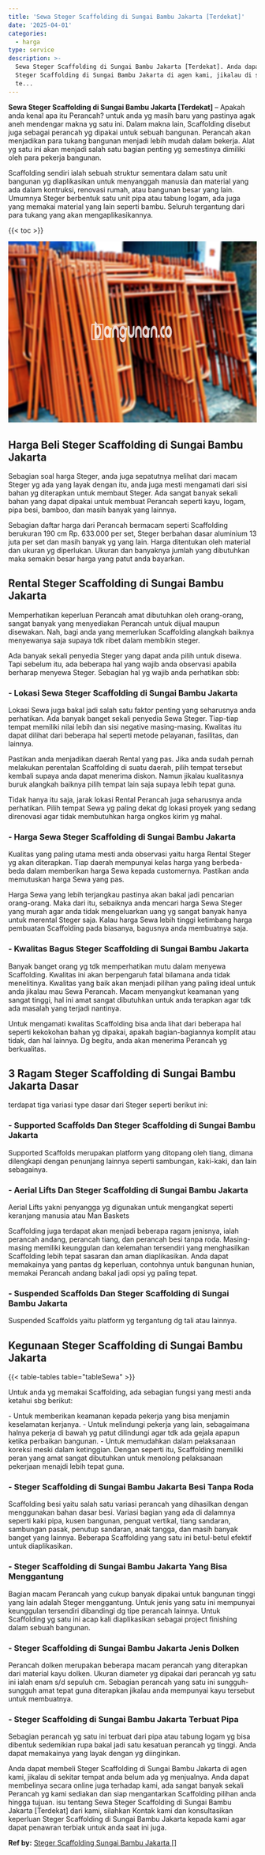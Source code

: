 ```yaml
---
title: 'Sewa Steger Scaffolding di Sungai Bambu Jakarta [Terdekat]'
date: '2025-04-01'
categories:
  - harga
type: service
description: >-
  Sewa Steger Scaffolding di Sungai Bambu Jakarta [Terdekat]. Anda dapat membeli
  Steger Scaffolding di Sungai Bambu Jakarta di agen kami, jikalau di sekitar
  te...
---
```


**Sewa Steger Scaffolding di Sungai Bambu Jakarta \[Terdekat\]** – Apakah anda kenal apa itu Perancah? untuk anda yg masih baru yang pastinya agak aneh mendengar makna yg satu ini. Dalam makna lain, Scaffolding disebut juga sebagai perancah yg dipakai untuk sebuah bangunan. Perancah akan menjadikan para tukang bangunan menjadi lebih mudah dalam bekerja. Alat yg satu ini akan menjadi salah satu bagian penting yg semestinya dimiliki oleh para pekerja bangunan.

Scaffolding sendiri ialah sebuah struktur sementara dalam satu unit bangunan yg diaplikasikan untuk menyanggah manusia dan material yang ada dalam kontruksi, renovasi rumah, atau bangunan besar yang lain. Umumnya Steger berbentuk satu unit pipa atau tabung logam, ada juga yang memakai material yang lain seperti bambu. Seluruh tergantung dari para tukang yang akan mengaplikasikannya.

{{< toc >}}

![Sewa Steger Scaffolding di Sungai Bambu Jakarta [Terdekat]](/images/sewa-scaffolding-steger-06.png)

## Harga Beli Steger Scaffolding di Sungai Bambu Jakarta

Sebagian soal harga Steger, anda juga sepatutnya melihat dari macam Steger yg ada yang layak dengan itu, anda juga mesti mengamati dari sisi bahan yg diterapkan untuk membaut Steger. Ada sangat banyak sekali bahan yang dapat dipakai untuk membuat Perancah seperti kayu, logam, pipa besi, bamboo, dan masih banyak yang lainnya.

Sebagian daftar harga dari Perancah bermacam seperti Scaffolding berukuran 190 cm Rp. 633.000 per set, Steger berbahan dasar aluminium 13 juta per set dan masih banyak yg yang lain. Harga ditentukan oleh material dan ukuran yg diperlukan. Ukuran dan banyaknya jumlah yang dibutuhkan maka semakin besar harga yang patut anda bayarkan.

## Rental Steger Scaffolding di Sungai Bambu Jakarta

Memperhatikan keperluan Perancah amat dibutuhkan oleh orang-orang, sangat banyak yang menyediakan Perancah untuk dijual maupun disewakan. Nah, bagi anda yang memerlukan Scaffolding alangkah baiknya menyewanya saja supaya tdk ribet dalam membikin steger.

Ada banyak sekali penyedia Steger yang dapat anda pilih untuk disewa. Tapi sebelum itu, ada beberapa hal yang wajib anda observasi apabila berharap menyewa Steger. Sebagian hal yg wajib anda perhatikan sbb:

### \- Lokasi Sewa Steger Scaffolding di Sungai Bambu Jakarta

Lokasi Sewa juga bakal jadi salah satu faktor penting yang seharusnya anda perhatikan. Ada banyak banget sekali penyedia Sewa Steger. Tiap-tiap tempat memiliki nilai lebih dan sisi negative masing-masing. Kwalitas itu dapat dilihat dari beberapa hal seperti metode pelayanan, fasilitas, dan lainnya.

Pastikan anda menjadikan daerah Rental yang pas. Jika anda sudah pernah melakukan perentalan Scaffolding di suatu daerah, pilih tempat tersebut kembali supaya anda dapat menerima diskon. Namun jikalau kualitasnya buruk alangkah baiknya pilih tempat lain saja supaya lebih tepat guna.

Tidak hanya itu saja, jarak lokasi Rental Perancah juga seharusnya anda perhatikan. Pilih tempat Sewa yg paling dekat dg lokasi proyek yang sedang direnovasi agar tidak membutuhkan harga ongkos kirim yg mahal.

### \- Harga Sewa Steger Scaffolding di Sungai Bambu Jakarta

Kualitas yang paling utama mesti anda observasi yaitu harga Rental Steger yg akan diterapkan. Tiap daerah mempunyai kelas harga yang berbeda-beda dalam memberikan harga Sewa kepada customernya. Pastikan anda memutuskan harga Sewa yang pas.

Harga Sewa yang lebih terjangkau pastinya akan bakal jadi pencarian orang-orang. Maka dari itu, sebaiknya anda mencari harga Sewa Steger yang murah agar anda tidak mengeluarkan uang yg sangat banyak hanya untuk merental Steger saja. Kalau harga Sewa lebih tinggi ketimbang harga pembuatan Scaffolding pada biasanya, bagusnya anda membuatnya saja.

### \- Kwalitas Bagus Steger Scaffolding di Sungai Bambu Jakarta

Banyak banget orang yg tdk memperhatikan mutu dalam menyewa Scaffolding. Kwalitas ini akan berpengaruh fatal bilamana anda tidak menelitinya. Kwalitas yang baik akan menjadi pilihan yang paling ideal untuk anda jikalau mau Sewa Perancah. Macam menyangkut keamanan yang sangat tinggi, hal ini amat sangat dibutuhkan untuk anda terapkan agar tdk ada masalah yang terjadi nantinya.

Untuk mengamati kwalitas Scaffolding bisa anda lihat dari beberapa hal seperti kekokohan bahan yg dipakai, apakah bagian-bagiannya komplit atau tidak, dan hal lainnya. Dg begitu, anda akan menerima Perancah yg berkualitas.

## 3 Ragam Steger Scaffolding di Sungai Bambu Jakarta Dasar

terdapat tiga variasi type dasar dari Steger seperti berikut ini:

### \- Supported Scaffolds Dan Steger Scaffolding di Sungai Bambu Jakarta

Supported Scaffolds merupakan platform yang ditopang oleh tiang, dimana dilengkapi dengan penunjang lainnya seperti sambungan, kaki-kaki, dan lain sebagainya.

### \- Aerial Lifts Dan Steger Scaffolding di Sungai Bambu Jakarta

Aerial Lifts yakni penyangga yg digunakan untuk mengangkat seperti keranjang manusia atau Man Baskets

Scaffolding juga terdapat akan menjadi beberapa ragam jenisnya, ialah perancah andang, perancah tiang, dan perancah besi tanpa roda. Masing-masing memiliki keunggulan dan kelemahan tersendiri yang menghasilkan Scaffolding lebih tepat sasaran dan aman diaplikasikan. Anda dapat memakainya yang pantas dg keperluan, contohnya untuk bangunan hunian, memakai Perancah andang bakal jadi opsi yg paling tepat.

### \- Suspended Scaffolds Dan Steger Scaffolding di Sungai Bambu Jakarta

Suspended Scaffolds yaitu platform yg tergantung dg tali atau lainnya.

## Kegunaan Steger Scaffolding di Sungai Bambu Jakarta

{{< table-tables table="tableSewa" >}}

Untuk anda yg memakai Scaffolding, ada sebagian fungsi yang mesti anda ketahui sbg berikut:

\- Untuk memberikan keamanan kepada pekerja yang bisa menjamin keselamatan kerjanya. - Untuk melindungi pekerja yang lain, sebagaimana halnya pekerja di bawah yg patut dilindungi agar tdk ada gejala apapun ketika perbaikan bangunan. - Untuk memudahkan dalam pelaksanaan koreksi meski dalam ketinggian. Dengan seperti itu, Scaffolding memiliki peran yang amat sangat dibutuhkan untuk menolong pelaksanaan pekerjaan menajdi lebih tepat guna.

### \- Steger Scaffolding di Sungai Bambu Jakarta Besi Tanpa Roda

Scaffolding besi yaitu salah satu variasi perancah yang dihasilkan dengan menggunakan bahan dasar besi. Variasi bagian yang ada di dalamnya seperti kaki pipa, kusen bangunan, penguat vertikal, tiang sandaran, sambungan pasak, penutup sandaran, anak tangga, dan masih banyak banget yang lainnya. Beberapa Scaffolding yang satu ini betul-betul efektif untuk diaplikasikan.

### \- Steger Scaffolding di Sungai Bambu Jakarta Yang Bisa Menggantung

Bagian macam Perancah yang cukup banyak dipakai untuk bangunan tinggi yang lain adalah Steger menggantung. Untuk jenis yang satu ini mempunyai keunggulan tersendiri dibandingi dg tipe perancah lainnya. Untuk Scaffolding yg satu ini acap kali diaplikasikan sebagai project finishing dalam sebuah bangunan.

### \- Steger Scaffolding di Sungai Bambu Jakarta Jenis Dolken

Perancah dolken merupakan beberapa macam perancah yang diterapkan dari material kayu dolken. Ukuran diameter yg dipakai dari perancah yg satu ini ialah enam s/d sepuluh cm. Sebagian perancah yang satu ini sungguh-sungguh amat tepat guna diterapkan jikalau anda mempunyai kayu tersebut untuk membuatnya.

### \- Steger Scaffolding di Sungai Bambu Jakarta Terbuat Pipa

Sebagian perancah yg satu ini terbuat dari pipa atau tabung logam yg bisa dibentuk sedemikian rupa bakal jadi satu kesatuan perancah yg tinggi. Anda dapat memakainya yang layak dengan yg diinginkan.

Anda dapat membeli Steger Scaffolding di Sungai Bambu Jakarta di agen kami, jikalau di sekitar tempat anda belum ada yg menjualnya. Anda dapat membelinya secara online juga terhadap kami, ada sangat banyak sekali Perancah yg kami sediakan dan siap mengantarkan Scaffolding pilihan anda hingga tujuan. isu tentang Sewa Steger Scaffolding di Sungai Bambu Jakarta \[Terdekat\] dari kami, silahkan Kontak kami dan konsultasikan keperluan Steger Scaffolding di Sungai Bambu Jakarta kepada kami agar dapat penawran terbiak untuk anda saat ini juga.

**Ref by:** [Steger Scaffolding Sungai Bambu Jakarta []](https://id.wikipedia.org/wiki/Steger)
